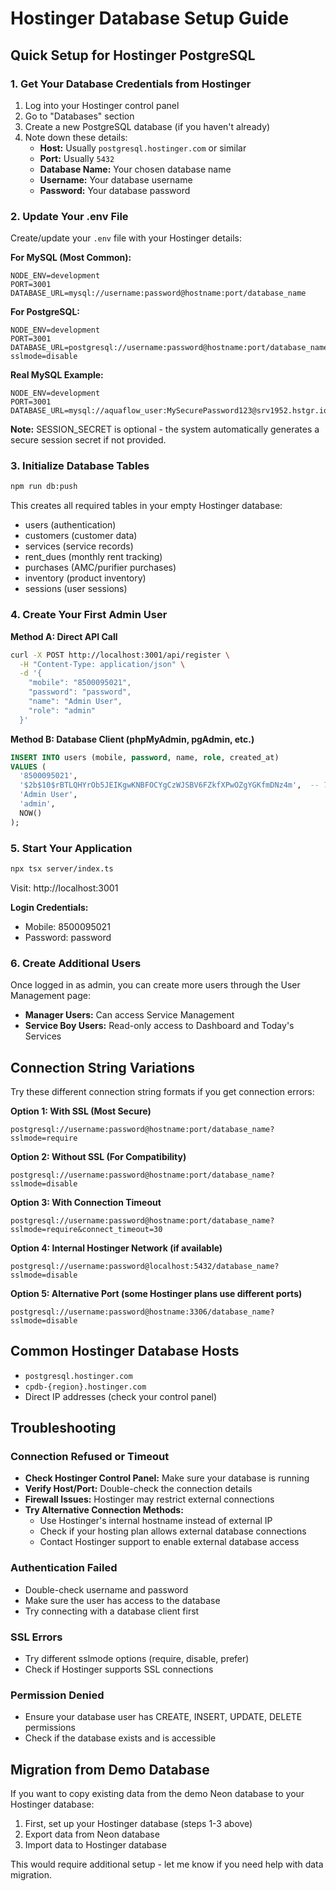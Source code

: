 # Hostinger Database Setup Guide

## Quick Setup for Hostinger PostgreSQL

### 1. Get Your Database Credentials from Hostinger
1. Log into your Hostinger control panel
2. Go to "Databases" section
3. Create a new PostgreSQL database (if you haven't already)
4. Note down these details:
   - **Host:** Usually `postgresql.hostinger.com` or similar
   - **Port:** Usually `5432`
   - **Database Name:** Your chosen database name
   - **Username:** Your database username
   - **Password:** Your database password

### 2. Update Your .env File
Create/update your `.env` file with your Hostinger details:

**For MySQL (Most Common):**
```env
NODE_ENV=development
PORT=3001
DATABASE_URL=mysql://username:password@hostname:port/database_name
```

**For PostgreSQL:**
```env
NODE_ENV=development
PORT=3001
DATABASE_URL=postgresql://username:password@hostname:port/database_name?sslmode=disable
```

**Real MySQL Example:**
```env
NODE_ENV=development
PORT=3001
DATABASE_URL=mysql://aquaflow_user:MySecurePassword123@srv1952.hstgr.io:3306/u866935527_aquaflow
```

**Note:** SESSION_SECRET is optional - the system automatically generates a secure session secret if not provided.

### 3. Initialize Database Tables
```bash
npm run db:push
```

This creates all required tables in your empty Hostinger database:
- users (authentication)
- customers (customer data)
- services (service records)
- rent_dues (monthly rent tracking)
- purchases (AMC/purifier purchases)
- inventory (product inventory)
- sessions (user sessions)

### 4. Create Your First Admin User

**Method A: Direct API Call**
```bash
curl -X POST http://localhost:3001/api/register \
  -H "Content-Type: application/json" \
  -d '{
    "mobile": "8500095021",
    "password": "password",
    "name": "Admin User",
    "role": "admin"
  }'
```

**Method B: Database Client (phpMyAdmin, pgAdmin, etc.)**
```sql
INSERT INTO users (mobile, password, name, role, created_at) 
VALUES (
  '8500095021', 
  '$2b$10$rBTLQHYrOb5JEIKgwKNBFOCYgCzWJSBV6FZkfXPwOZgYGKfmDNz4m',  -- This is "password" hashed
  'Admin User', 
  'admin',
  NOW()
);
```

### 5. Start Your Application
```bash
npx tsx server/index.ts
```

Visit: http://localhost:3001

**Login Credentials:**
- Mobile: 8500095021
- Password: password

### 6. Create Additional Users
Once logged in as admin, you can create more users through the User Management page:
- **Manager Users:** Can access Service Management
- **Service Boy Users:** Read-only access to Dashboard and Today's Services

## Connection String Variations

Try these different connection string formats if you get connection errors:

**Option 1: With SSL (Most Secure)**
```
postgresql://username:password@hostname:port/database_name?sslmode=require
```

**Option 2: Without SSL (For Compatibility)**
```
postgresql://username:password@hostname:port/database_name?sslmode=disable
```

**Option 3: With Connection Timeout**
```
postgresql://username:password@hostname:port/database_name?sslmode=require&connect_timeout=30
```

**Option 4: Internal Hostinger Network (if available)**
```
postgresql://username:password@localhost:5432/database_name?sslmode=disable
```

**Option 5: Alternative Port (some Hostinger plans use different ports)**
```
postgresql://username:password@hostname:3306/database_name?sslmode=disable
```

## Common Hostinger Database Hosts
- `postgresql.hostinger.com`
- `cpdb-{region}.hostinger.com`
- Direct IP addresses (check your control panel)

## Troubleshooting

### Connection Refused or Timeout
- **Check Hostinger Control Panel:** Make sure your database is running
- **Verify Host/Port:** Double-check the connection details
- **Firewall Issues:** Hostinger may restrict external connections
- **Try Alternative Connection Methods:**
  - Use Hostinger's internal hostname instead of external IP
  - Check if your hosting plan allows external database connections
  - Contact Hostinger support to enable external database access

### Authentication Failed
- Double-check username and password
- Make sure the user has access to the database
- Try connecting with a database client first

### SSL Errors
- Try different sslmode options (require, disable, prefer)
- Check if Hostinger supports SSL connections

### Permission Denied
- Ensure your database user has CREATE, INSERT, UPDATE, DELETE permissions
- Check if the database exists and is accessible

## Migration from Demo Database

If you want to copy existing data from the demo Neon database to your Hostinger database:

1. First, set up your Hostinger database (steps 1-3 above)
2. Export data from Neon database
3. Import data to Hostinger database

This would require additional setup - let me know if you need help with data migration.